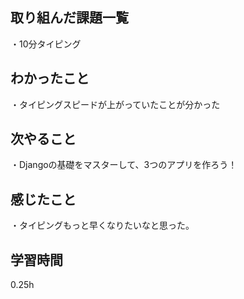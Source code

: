 ## 取り組んだ課題一覧
・10分タイピング

## わかったこと
・タイピングスピードが上がっていたことが分かった
## 次やること
・Djangoの基礎をマスターして、3つのアプリを作ろう！

## 感じたこと
・タイピングもっと早くなりたいなと思った。
## 学習時間
0.25h
